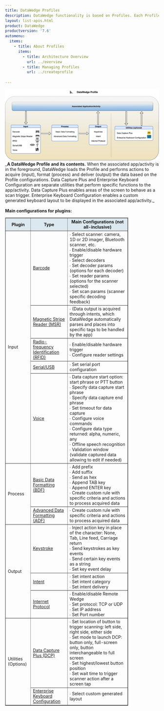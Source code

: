 ```yaml
---
title: DataWedge Profiles
description: DataWedge functionality is based on Profiles. Each Profile contains options, also known as plug-ins, for determining how the data is acquired (input), processed (data formatting) and delivered to the app (output). A single Profile can be associated with one or more activities or apps. However, an activity or app can be associated only to a single Profile. In addition to the core functionality with Input, Processing, and Output, optional Profile specific configuration settings are categorized under Utilities, which can be associated with apps or controlled at runtime. Details about functionality and usage of each of the Input, Processing, Output and Utilities options can be found in the links below. By default, Profile0 is provided as a generic Profile that can take effect for foreground apps that have not yet been associated to any Profiles. This provides the ability to quickly acquire data prior to taking action on setting any configurations. For more information about how Profiles work, see the Architecture Overview page.
layout: list-apis.html
product: DataWedge
productversion: '7.6'
automenu:
  items:
    - title: About Profiles
      items:
        - title: Architecture Overview
          url: ../overview
        - title: Managing Profiles
          url: ../createprofile

---
```

<!--  // Commented out from section above
    - title: Input
      items:
        - title: Barcode
          url: ../input/barcode
        - title: Mag-stripe Reader (MSR) 
          url: ../input/msr
        - title: Radio-frequency Identification (RFID) 
          url: ../input/rfid
        - title: Serial/USB Port
          url: ../input/serial
        - title: SimulScan
          url: ../input/simulscan
        - title: Voice
          url: ../input/voice
    - title: Processing
      items:
        - title: Advanced Data Formatting (ADF)
          url: ../process/adf
        - title: Basic Data Formatting (BDF) 
          url: ../process/bdf
    - title: Output
      items:
        - title: Intent
          url: ../output/intent
        - title: Internet Protocol (IP)
          url: ../output/ip
        - title: Keystroke
          url: ../output/keystroke

    - title: Utilities
      items:
        - title: Data Capture Plus (DCP)
          url: ../input/dcp
        - title: Enterprise Keyboard Configuration
          url: ../utilities/ekb
-->

<img src="./dw_profile.png" />
_<b>A DataWedge Profile and its contents.</b> When the associated app/activity is in the foreground, DataWedge loads the Profile and performs actions to acquire (input), format (process) and deliver (output) the data based on the Profile configurations. Data Capture Plus and Enterprise Keyboard Configuration are separate utilities that perform specific functions to the app/activity. Data Capture Plus enables areas of the screen to behave as a scan trigger. Enterprise Keyboard Configuration enables a custom generated keyboard layout to be displayed in the associated app/activity._
<br/>
<br/>
<b>Main configurations for plugins:</b>
<table class="facelift" align="center" style="width:80%" border="1" padding="5px">
  <tr bgcolor="#dce8ef">
    <th>Plugin</th>
    <th>Type</th>
    <th>Main Configurations (not all-inclusive)</th>
  </tr>

  <tr>
    <td rowspan="5">Input</td>
    <td><a href="../input/barcode">Barcode</a></td>
	  <td>∙ Select scanner: camera, 1D or 2D imager, Bluetooth scanner, etc.<br>∙ Enable/disable hardware trigger<br>∙ Select decoders<br>∙ Set decoder params (options for each decoder)<br>∙ Set reader params (options for the scanner selected)<br>∙ Set scan params (scanner specific decoding feedback)</td>
  </tr>
  
  <tr>
    <td><a href="../input/msr">Magnetic Stripe Reader (MSR)</a></td>
	  <td>∙ (Data output is acquired through intents, which DataWedge automatically parses and places into specific tags to be handled by the app)</td>
  </tr>

  <tr>
    <td><a href="../input/rfid">Radio-frequency Identification (RFID)</a></td>
	  <td>∙ Enable/disable hardware trigger<br>∙ Configure reader settings</td>
  </tr>

  <tr>
    <td><a href="../input/serial">Serial/USB</a></td>
	  <td>∙ Set serial port configuration</td>
  </tr>

  <tr>
    <td><a href="../input/voice">Voice</a></td>
	  <td>∙ Data capture start option: start phrase or PTT button<br>∙ Specify data capture start phrase<br>∙ Specify data capture end phrase<br>∙ Set timeout for data capture<br>∙ Configure voice commands<br>∙ Configure data type returned: alpha, numeric, any<br>∙ Offline speech recognition<br>∙ Validation window (validate captured data allowing to edit if needed)</td>
  </tr>

  <tr>
    <td rowspan="2">Process</td>
    <td><a href="../process/bdf">Basic Data Formatting (BDF)</a></td>
	  <td>∙ Add prefix<br>∙ Add suffix<br>∙ Send as hex<br>∙ Append TAB key<br>∙ Append ENTER key<br>∙ Create custom rule with specific criteria and actions to process acquired data</td>
  </tr>

  <tr>
    <td><a href="../process/bdf">Advanced Data Formatting (ADF)</a></td>
	  <td>∙ Create custom rule with specific criteria and actions to process acquired data</td>
  </tr>

  <tr>
    <td rowspan="3">Output</td>
    <td><a href="../output/keystroke">Keystroke</a></td>
	  <td>∙ Inject action key in place of the character: None, Tab, Line feed, Carriage return<br>∙ Send keystrokes as key events<br>∙ Send certain key events as a string<br>∙ Set key event delay</td>
  </tr>

  <tr>
    <td><a href="../output/intent">Intent</a></td>
	  <td>∙ Set intent action<br>∙ Set intent category<br>∙ Set intent delivery</td>
  </tr>

  <tr>
    <td><a href="../output/ip">Internet Protocol</a></td>
	  <td>∙ Enable/disable Remote Wedge<br>∙ Set protocol: TCP or UDP<br>∙ Set IP address<br>∙ Set Port number</td>
  </tr>

<tr>
    <td rowspan="2">Utilities (Options)</td>
    <td><a href="../input/dcp">Data Capture Plus (DCP)</a></td>
	  <td>∙ Set location of button to trigger scanning: left side, right side, either side<br>∙ Set mode to launch DCP: button only, full-screen only, button interchangeable to full screen<br>∙ Set highest/lowest button position<br>∙ Set wait time to trigger scanner action after a screen tap</td>
  </tr>

  <tr>
    <td><a href="../utilities/ekb">Enterprise Keyboard Configuration</a></td>
	  <td>∙ Select custom generated layout</td>
  </tr>
</table>